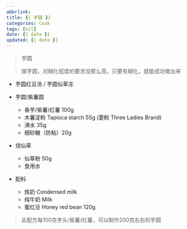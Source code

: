 ```yaml
---
abbrlink:
title: {{ 芋圆 }}
categories: Cook
tags: [nil]
date: {{ date }}
updated: {{ date }}
---
```


> 芋圆

> 做芋圆，对糊化程度的要求没那么高，只要有糊化，就能成功做出来

- 芋圆红豆汤 / 芋圆仙草冻

- 芋圆/紫薯圆
    - 香芋/紫薯/红薯 100g
    - 木薯淀粉 Tapioca starch 55g (菱粉 Three Ladies Brand)
    - 沸水 35g
    - 细砂糖（防粘）20g
- 烧仙草
    - 仙草粉 50g
    - 食用水
- 配料
    - 炼奶 Condensed milk
    - 纯牛奶 Milk
    - 蜜红豆 Honey red bean 120g

> 此配方每100克芋头/紫薯/红薯，可以制作200克左右的芋圆
